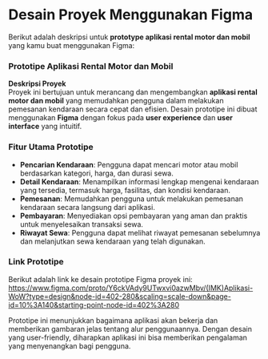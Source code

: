 # Desain Proyek Menggunakan Figma
Berikut adalah deskripsi untuk **prototype aplikasi rental motor dan mobil** yang kamu buat menggunakan Figma:

### **Prototipe Aplikasi Rental Motor dan Mobil**

**Deskripsi Proyek**  
Proyek ini bertujuan untuk merancang dan mengembangkan **aplikasi rental motor dan mobil** yang memudahkan pengguna dalam melakukan pemesanan kendaraan secara cepat dan efisien. Desain prototipe ini dibuat menggunakan **Figma** dengan fokus pada **user experience** dan **user interface** yang intuitif.


### **Fitur Utama Prototipe**  
- **Pencarian Kendaraan**: Pengguna dapat mencari motor atau mobil berdasarkan kategori, harga, dan durasi sewa.
- **Detail Kendaraan**: Menampilkan informasi lengkap mengenai kendaraan yang tersedia, termasuk harga, fasilitas, dan kondisi kendaraan.
- **Pemesanan**: Memudahkan pengguna untuk melakukan pemesanan kendaraan secara langsung dari aplikasi.
- **Pembayaran**: Menyediakan opsi pembayaran yang aman dan praktis untuk menyelesaikan transaksi sewa.
- **Riwayat Sewa**: Pengguna dapat melihat riwayat pemesanan sebelumnya dan melanjutkan sewa kendaraan yang telah digunakan.


### **Link Prototipe**  
Berikut adalah link ke desain prototipe Figma proyek ini: 
https://www.figma.com/proto/Y6ckVAdy9UTwxvi0azwMbv/(IMK)Aplikasi-WoW?type=design&node-id=402-280&scaling=scale-down&page-id=10%3A140&starting-point-node-id=402%3A280

Prototipe ini menunjukkan bagaimana aplikasi akan bekerja dan memberikan gambaran jelas tentang alur penggunaannya. Dengan desain yang user-friendly, diharapkan aplikasi ini bisa memberikan pengalaman yang menyenangkan bagi pengguna.


